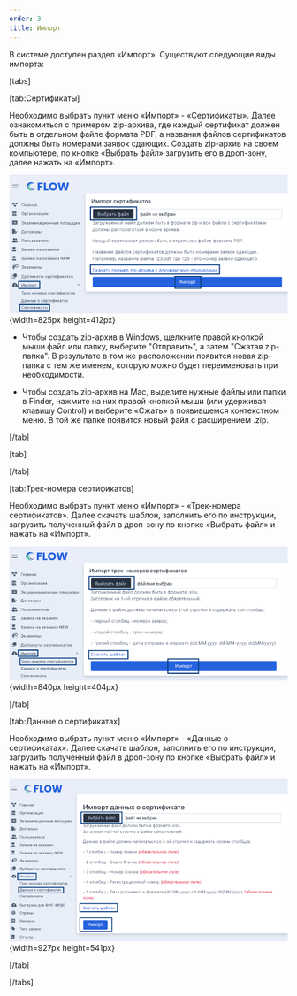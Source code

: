 ```yaml
---
order: 3
title: Импорт
---
```


В системе доступен раздел «Импорт». Существуют следующие виды импорта:

[tabs]

[tab:Сертификаты]

Необходимо выбрать пункт меню «Импорт» - «Сертификаты». Далее ознакомиться с примером zip-архива, где каждый сертификат должен быть в отдельном файле формата PDF, а названия файлов сертификатов должны быть номерами заявок сдающих. Создать zip-архив на своем компьютере, по кнопке «Выбрать файл» загрузить его в дроп-зону, далее нажать на «Импорт». 

![](./import-3.png){width=825px height=412px}

-  Чтобы создать zip-архив в Windows, щелкните правой кнопкой мыши файл или папку, выберите "Отправить", а затем "Сжатая zip-папка". В результате в том же расположении появится новая zip-папка с тем же именем, которую можно будет переименовать при необходимости.

-  Чтобы создать zip-архив на Mac, выделите нужные файлы или папки в Finder, нажмите на них правой кнопкой мыши (или удерживая клавишу Control) и выберите «Сжать» в появившемся контекстном меню. В той же папке появится новый файл с расширением .zip.

[/tab]

[tab]



[/tab]

[tab:Трек-номера сертификатов]

Необходимо выбрать пункт меню «Импорт» - «Трек-номера сертификатов». Далее скачать шаблон, заполнить его по инструкции, загрузить полученный файл в дроп-зону по кнопке «Выбрать файл» и нажать на «Импорт».

![](./import-4.png){width=840px height=404px}

[/tab]

[tab:Данные о сертификатах]

Необходимо выбрать пункт меню «Импорт» - «Данные о сертификатах». Далее скачать шаблон, заполнить его по инструкции, загрузить полученный файл в дроп-зону по кнопке «Выбрать файл» и нажать на «Импорт».

![](./import.png){width=927px height=541px}

[/tab]

[/tabs]




